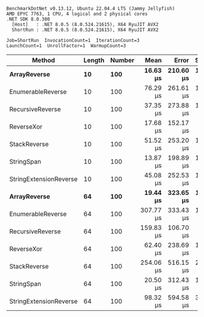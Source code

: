 ```

BenchmarkDotNet v0.13.12, Ubuntu 22.04.4 LTS (Jammy Jellyfish)
AMD EPYC 7763, 1 CPU, 4 logical and 2 physical cores
.NET SDK 8.0.300
  [Host]   : .NET 8.0.5 (8.0.524.21615), X64 RyuJIT AVX2
  ShortRun : .NET 8.0.5 (8.0.524.21615), X64 RyuJIT AVX2

Job=ShortRun  InvocationCount=1  IterationCount=3  
LaunchCount=1  UnrollFactor=1  WarmupCount=3  

```
| Method                 | Length | Number | Mean      | Error     | StdDev    | Median     | Min        | Max       | Allocated |
|----------------------- |------- |------- |----------:|----------:|----------:|-----------:|-----------:|----------:|----------:|
| **ArrayReverse**           | **10**     | **100**    |  **16.63 μs** | **210.60 μs** | **11.544 μs** |  **12.063 μs** |   **8.064 μs** |  **29.76 μs** |  **10.09 KB** |
| EnumerableReverse      | 10     | 100    |  76.29 μs | 261.61 μs | 14.340 μs |  70.852 μs |  65.462 μs |  92.55 μs |  25.72 KB |
| RecursiveReverse       | 10     | 100    |  37.35 μs | 273.88 μs | 15.012 μs |  38.522 μs |  21.791 μs |  51.75 μs |  33.53 KB |
| ReverseXor             | 10     | 100    |  17.68 μs | 152.17 μs |  8.341 μs |  15.099 μs |  10.941 μs |  27.01 μs |  10.09 KB |
| StackReverse           | 10     | 100    |  51.52 μs | 253.20 μs | 13.879 μs |  43.757 μs |  43.257 μs |  67.54 μs |  31.19 KB |
| StringSpan             | 10     | 100    |  13.87 μs | 198.89 μs | 10.902 μs |   7.724 μs |   7.433 μs |  26.46 μs |   5.41 KB |
| StringExtensionReverse | 10     | 100    |  45.08 μs | 252.53 μs | 13.842 μs |  37.670 μs |  36.528 μs |  61.05 μs |  28.84 KB |
| **ArrayReverse**           | **64**     | **100**    |  **19.44 μs** | **323.65 μs** | **17.741 μs** |   **9.227 μs** |   **9.166 μs** |  **39.92 μs** |  **30.41 KB** |
| EnumerableReverse      | 64     | 100    | 307.77 μs | 333.43 μs | 18.277 μs | 304.918 μs | 291.093 μs | 327.31 μs |  59.31 KB |
| RecursiveReverse       | 64     | 100    | 159.83 μs | 106.70 μs |  5.848 μs | 160.349 μs | 153.736 μs | 165.40 μs | 560.88 KB |
| ReverseXor             | 64     | 100    |  62.40 μs | 238.69 μs | 13.084 μs |  61.224 μs |  49.944 μs |  76.03 μs |  30.41 KB |
| StackReverse           | 64     | 100    | 254.06 μs | 516.15 μs | 28.292 μs | 251.064 μs | 227.380 μs | 283.73 μs |  88.22 KB |
| StringSpan             | 64     | 100    |  20.50 μs | 312.43 μs | 17.125 μs |  11.290 μs |   9.959 μs |  40.26 μs |  15.56 KB |
| StringExtensionReverse | 64     | 100    |  98.32 μs | 594.58 μs | 32.591 μs |  80.946 μs |  78.100 μs | 135.92 μs |  68.69 KB |
